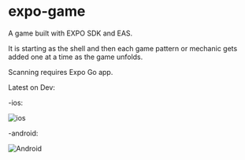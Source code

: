 # expo-game

A game built with EXPO SDK and EAS.

It is starting as the shell and then each game pattern or mechanic gets added one at a time as the game unfolds.

Scanning requires Expo Go app.

Latest on Dev:

-ios:

![ios](https://qr.expo.dev/eas-update?updateId=c8be96f2-df23-4fc6-80cf-94cbf760efe0&appScheme=exp&host=u.expo.dev)

-android:

![Android](https://qr.expo.dev/eas-update?updateId=c7363bc2-dba3-4fc7-a156-803053a92c6c&appScheme=exp&host=u.expo.dev)

